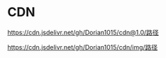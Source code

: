 # CDN
https://cdn.jsdelivr.net/gh/Dorian1015/cdn@1.0/路径

https://cdn.jsdelivr.net/gh/Dorian1015/cdn/img/路径

